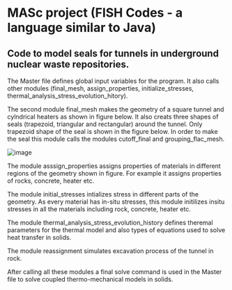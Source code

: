 # MASc project (FISH Codes - a language similar to Java)
## Code to model seals for tunnels in underground nuclear waste repositories.   

The Master file defines global input variables for the program. It also calls other modules (final_mesh, assign_properties, initialize_stresses, thermal_analysis_stress_evolution_hitory).       

The second module final_mesh makes the geometry of a square tunnel and cylndrical heaters as shown in figure below. It also creats three shapes of seals (trapezoid, triangular and rectangular) around the tunnel. Only trapezoid shape of the seal is shown in the figure below. In order to make the seal this module calls the modules cutoff_final and grouping_flac_mesh.   


![image](https://user-images.githubusercontent.com/61520478/141703633-5d674c6e-748c-414a-90ed-6f1c07e0a6a7.png)  


The module asssign_properties assigns properties of materials in different regions of the geometry shown in figure. For example it assigns properties of rocks, concrete, heater etc.     

The module initial_stresses intializes stress in different parts of the geometry. As every material has in-situ stresses, this module initilizes insitu stresses in all the materials including rock, concrete, heater etc.     

The module thermal_analysis_stress_evolution_history defines theremal parameters for the thermal model and also types of equations used to solve heat transfer in solids.   

The module reassignment simulates excavation process of the tunnel in rock.      

After calling all these modules a final solve command is used in the Master file to solve coupled thermo-mechanical models in solids.     
